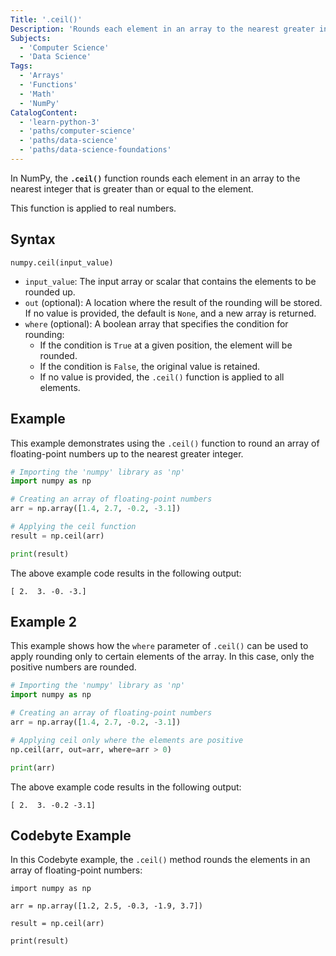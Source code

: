 ```yaml
---
Title: '.ceil()'
Description: 'Rounds each element in an array to the nearest greater integer.'
Subjects:
  - 'Computer Science'
  - 'Data Science'
Tags:
  - 'Arrays'
  - 'Functions'
  - 'Math'
  - 'NumPy'
CatalogContent:
  - 'learn-python-3'
  - 'paths/computer-science'
  - 'paths/data-science'
  - 'paths/data-science-foundations'
---
```


In NumPy, the **`.ceil()`** function rounds each element in an array to the nearest integer that is greater than or equal to the element.

This function is applied to real numbers.

## Syntax

```pseudo
numpy.ceil(input_value)
```

- `input_value`: The input array or scalar that contains the elements to be rounded up.
- `out` (optional): A location where the result of the rounding will be stored. If no value is provided, the default is `None`, and a new array is returned.
- `where` (optional): A boolean array that specifies the condition for rounding:
	- If the condition is `True` at a given position, the element will be rounded.
	- If the condition is `False`, the original value is retained.
	- If no value is provided, the `.ceil()` function is applied to all elements.

## Example

This example demonstrates using the `.ceil()` function to round an array of floating-point numbers up to the nearest greater integer.

```py
# Importing the 'numpy' library as 'np'
import numpy as np

# Creating an array of floating-point numbers
arr = np.array([1.4, 2.7, -0.2, -3.1])

# Applying the ceil function
result = np.ceil(arr)

print(result)
```

The above example code results in the following output:

```shell
[ 2.  3. -0. -3.]
```

## Example 2

This example shows how the `where` parameter of `.ceil()` can be used to apply rounding only to certain elements of the array. In this case, only the positive numbers are rounded.

```py
# Importing the 'numpy' library as 'np'
import numpy as np

# Creating an array of floating-point numbers
arr = np.array([1.4, 2.7, -0.2, -3.1])

# Applying ceil only where the elements are positive
np.ceil(arr, out=arr, where=arr > 0)

print(arr)
```

The above example code results in the following output:

```shell
[ 2.  3. -0.2 -3.1]
```

## Codebyte Example

In this Codebyte example, the `.ceil()` method rounds the elements in an array of floating-point numbers:

```codebyte/python
import numpy as np

arr = np.array([1.2, 2.5, -0.3, -1.9, 3.7])

result = np.ceil(arr)

print(result)
```
